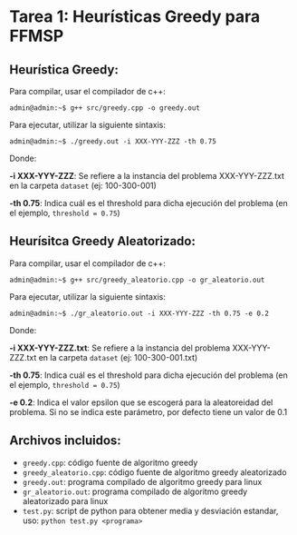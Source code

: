 # Tarea 1: Heurísticas Greedy para FFMSP
## Heurística Greedy:

Para compilar, usar el compilador de c++:

```console
admin@admin:~$ g++ src/greedy.cpp -o greedy.out
```

Para ejecutar, utilizar la siguiente sintaxis:

```console
admin@admin:~$ ./greedy.out -i XXX-YYY-ZZZ -th 0.75
```

Donde:

**-i XXX-YYY-ZZZ**: Se refiere a la instancia del problema XXX-YYY-ZZZ.txt en la carpeta `dataset` (ej: 100-300-001)

**-th 0.75**: Indica cuál es el threshold para dicha ejecución del problema (en el ejemplo, `threshold = 0.75`)

## Heurísitca Greedy Aleatorizado:

Para compilar, usar el compilador de c++:

```console
admin@admin:~$ g++ src/greedy_aleatorio.cpp -o gr_aleatorio.out
```

Para ejecutar, utilizar la siguiente sintaxis:

```console
admin@admin:~$ ./gr_aleatorio.out -i XXX-YYY-ZZZ -th 0.75 -e 0.2
```

Donde:

**-i XXX-YYY-ZZZ.txt**: Se refiere a la instancia del problema XXX-YYY-ZZZ.txt en la carpeta `dataset` (ej: 100-300-001.txt)

**-th 0.75**: Indica cuál es el threshold para dicha ejecución del problema (en el ejemplo, `threshold = 0.75`)

**-e 0.2**: Indica el valor epsilon que se escogerá para la aleatoreidad del problema. Si no se indica este parámetro, por defecto tiene un valor de 0.1

## Archivos incluidos:
- `greedy.cpp`: código fuente de algoritmo greedy
- `greedy_aleatorio.cpp`: código fuente de algoritmo greedy aleatorizado
- `greedy.out`: programa compilado de algoritmo greedy para linux
- `gr_aleatorio.out`: programa compilado de algoritmo greedy aleatorizado para linux
- `test.py`: script de python para obtener media y desviación estandar, uso: `python test.py <programa>`